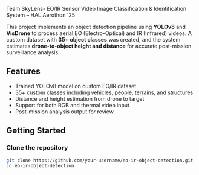 Team SkyLens- EO/IR Sensor Video Image Classification & Identification System – HAL Aerothon '25

This project implements an object detection pipeline using **YOLOv8** and **VisDrone** to process aerial EO (Electro-Optical) and IR (Infrared) videos. A custom dataset with **35+ object classes** was created, and the system estimates **drone-to-object height and distance** for accurate post-mission surveillance analysis.

## Features

- Trained YOLOv8 model on custom EO/IR dataset
- 35+ custom classes including vehicles, people, terrains, and structures
- Distance and height estimation from drone to target
- Support for both RGB and thermal video input
- Post-mission analysis output for review

## Getting Started

### Clone the repository
```bash
git clone https://github.com/your-username/eo-ir-object-detection.git
cd eo-ir-object-detection
